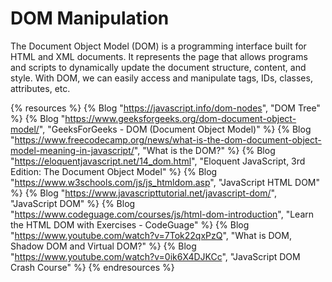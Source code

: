 # DOM Manipulation

The Document Object Model (DOM) is a programming interface built for HTML and XML documents. It represents the page that allows programs and scripts to dynamically update the document structure, content, and style. With DOM, we can easily access and manipulate tags, IDs, classes, attributes, etc.  

{% resources %}
  {% Blog "https://javascript.info/dom-nodes", "DOM Tree" %}
  {% Blog "https://www.geeksforgeeks.org/dom-document-object-model/", "GeeksForGeeks - DOM (Document Object Model)" %}
  {% Blog "https://www.freecodecamp.org/news/what-is-the-dom-document-object-model-meaning-in-javascript/", "What is the DOM?" %}
  {% Blog "https://eloquentjavascript.net/14_dom.html", "Eloquent JavaScript, 3rd Edition: The Document Object Model" %}
  {% Blog "https://www.w3schools.com/js/js_htmldom.asp", "JavaScript HTML DOM" %}
  {% Blog "https://www.javascripttutorial.net/javascript-dom/", "JavaScript DOM" %}
  {% Blog "https://www.codeguage.com/courses/js/html-dom-introduction", "Learn the HTML DOM with Exercises - CodeGuage" %}
  {% Blog "https://www.youtube.com/watch?v=7Tok22qxPzQ", "What is DOM, Shadow DOM and Virtual DOM?" %}
  {% Blog "https://www.youtube.com/watch?v=0ik6X4DJKCc", "JavaScript DOM Crash Course" %}
{% endresources %}


